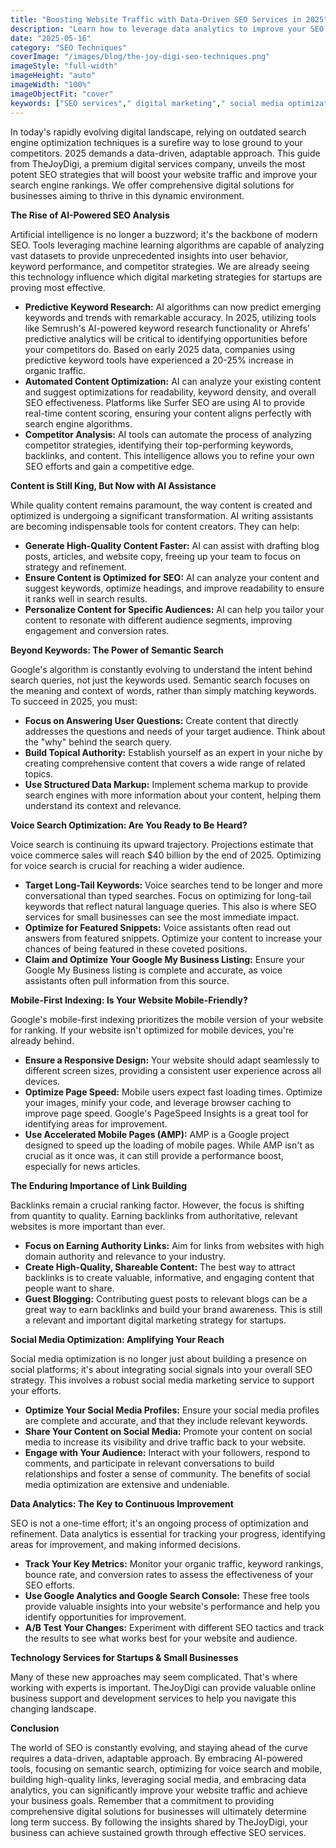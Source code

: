 ```yaml
---
title: "Boosting Website Traffic with Data-Driven SEO Services in 2025"
description: "Learn how to leverage data analytics to improve your SEO strategy. This guide covers the latest data-driven SEO techniques, helping you attract more organic traffic and improve your search engine rankings in 2025 with TheJoyDigi's SEO services."
date: "2025-05-16"
category: "SEO Techniques"
coverImage: "/images/blog/the-joy-digi-seo-techniques.png"
imageStyle: "full-width"
imageHeight: "auto"
imageWidth: "100%"
imageObjectFit: "cover"
keywords: ["SEO services"," digital marketing"," social media optimization","SEO services for small businesses"," digital marketing strategies for startups"," social media marketing services"]
---
```


In today's rapidly evolving digital landscape, relying on outdated search engine optimization techniques is a surefire way to lose ground to your competitors. 2025 demands a data-driven, adaptable approach. This guide from TheJoyDigi, a premium digital services company, unveils the most potent SEO strategies that will boost your website traffic and improve your search engine rankings. We offer comprehensive digital solutions for businesses aiming to thrive in this dynamic environment.

**The Rise of AI-Powered SEO Analysis**

Artificial intelligence is no longer a buzzword; it's the backbone of modern SEO. Tools leveraging machine learning algorithms are capable of analyzing vast datasets to provide unprecedented insights into user behavior, keyword performance, and competitor strategies. We are already seeing this technology influence which digital marketing strategies for startups are proving most effective.

*   **Predictive Keyword Research:** AI algorithms can now predict emerging keywords and trends with remarkable accuracy. In 2025, utilizing tools like Semrush's AI-powered keyword research functionality or Ahrefs' predictive analytics will be critical to identifying opportunities before your competitors do. Based on early 2025 data, companies using predictive keyword tools have experienced a 20-25% increase in organic traffic.
*   **Automated Content Optimization:** AI can analyze your existing content and suggest optimizations for readability, keyword density, and overall SEO effectiveness. Platforms like Surfer SEO are using AI to provide real-time content scoring, ensuring your content aligns perfectly with search engine algorithms.
*   **Competitor Analysis:** AI tools can automate the process of analyzing competitor strategies, identifying their top-performing keywords, backlinks, and content. This intelligence allows you to refine your own SEO efforts and gain a competitive edge.

**Content is Still King, But Now with AI Assistance**

While quality content remains paramount, the way content is created and optimized is undergoing a significant transformation. AI writing assistants are becoming indispensable tools for content creators. They can help:

*   **Generate High-Quality Content Faster:** AI can assist with drafting blog posts, articles, and website copy, freeing up your team to focus on strategy and refinement.
*   **Ensure Content is Optimized for SEO:** AI can analyze your content and suggest keywords, optimize headings, and improve readability to ensure it ranks well in search results.
*   **Personalize Content for Specific Audiences:** AI can help you tailor your content to resonate with different audience segments, improving engagement and conversion rates.

**Beyond Keywords: The Power of Semantic Search**

Google's algorithm is constantly evolving to understand the intent behind search queries, not just the keywords used. Semantic search focuses on the meaning and context of words, rather than simply matching keywords. To succeed in 2025, you must:

*   **Focus on Answering User Questions:** Create content that directly addresses the questions and needs of your target audience. Think about the "why" behind the search query.
*   **Build Topical Authority:** Establish yourself as an expert in your niche by creating comprehensive content that covers a wide range of related topics.
*   **Use Structured Data Markup:** Implement schema markup to provide search engines with more information about your content, helping them understand its context and relevance.

**Voice Search Optimization: Are You Ready to Be Heard?**

Voice search is continuing its upward trajectory. Projections estimate that voice commerce sales will reach \$40 billion by the end of 2025. Optimizing for voice search is crucial for reaching a wider audience.

*   **Target Long-Tail Keywords:** Voice searches tend to be longer and more conversational than typed searches. Focus on optimizing for long-tail keywords that reflect natural language queries. This also is where SEO services for small businesses can see the most immediate impact.
*   **Optimize for Featured Snippets:** Voice assistants often read out answers from featured snippets. Optimize your content to increase your chances of being featured in these coveted positions.
*   **Claim and Optimize Your Google My Business Listing:** Ensure your Google My Business listing is complete and accurate, as voice assistants often pull information from this source.

**Mobile-First Indexing: Is Your Website Mobile-Friendly?**

Google's mobile-first indexing prioritizes the mobile version of your website for ranking. If your website isn't optimized for mobile devices, you're already behind.

*   **Ensure a Responsive Design:** Your website should adapt seamlessly to different screen sizes, providing a consistent user experience across all devices.
*   **Optimize Page Speed:** Mobile users expect fast loading times. Optimize your images, minify your code, and leverage browser caching to improve page speed. Google's PageSpeed Insights is a great tool for identifying areas for improvement.
*   **Use Accelerated Mobile Pages (AMP):** AMP is a Google project designed to speed up the loading of mobile pages. While AMP isn't as crucial as it once was, it can still provide a performance boost, especially for news articles.

**The Enduring Importance of Link Building**

Backlinks remain a crucial ranking factor. However, the focus is shifting from quantity to quality. Earning backlinks from authoritative, relevant websites is more important than ever.

*   **Focus on Earning Authority Links:** Aim for links from websites with high domain authority and relevance to your industry.
*   **Create High-Quality, Shareable Content:** The best way to attract backlinks is to create valuable, informative, and engaging content that people want to share.
*   **Guest Blogging:** Contributing guest posts to relevant blogs can be a great way to earn backlinks and build your brand awareness. This is still a relevant and important digital marketing strategy for startups.

**Social Media Optimization: Amplifying Your Reach**

Social media optimization is no longer just about building a presence on social platforms; it's about integrating social signals into your overall SEO strategy. This involves a robust social media marketing service to support your efforts.

*   **Optimize Your Social Media Profiles:** Ensure your social media profiles are complete and accurate, and that they include relevant keywords.
*   **Share Your Content on Social Media:** Promote your content on social media to increase its visibility and drive traffic back to your website.
*   **Engage with Your Audience:** Interact with your followers, respond to comments, and participate in relevant conversations to build relationships and foster a sense of community. The benefits of social media optimization are extensive and undeniable.

**Data Analytics: The Key to Continuous Improvement**

SEO is not a one-time effort; it's an ongoing process of optimization and refinement. Data analytics is essential for tracking your progress, identifying areas for improvement, and making informed decisions.

*   **Track Your Key Metrics:** Monitor your organic traffic, keyword rankings, bounce rate, and conversion rates to assess the effectiveness of your SEO efforts.
*   **Use Google Analytics and Google Search Console:** These free tools provide valuable insights into your website's performance and help you identify opportunities for improvement.
*   **A/B Test Your Changes:** Experiment with different SEO tactics and track the results to see what works best for your website and audience.

**Technology Services for Startups & Small Businesses**

Many of these new approaches may seem complicated. That's where working with experts is important. TheJoyDigi can provide valuable online business support and development services to help you navigate this changing landscape.

**Conclusion**

The world of SEO is constantly evolving, and staying ahead of the curve requires a data-driven, adaptable approach. By embracing AI-powered tools, focusing on semantic search, optimizing for voice search and mobile, building high-quality links, leveraging social media, and embracing data analytics, you can significantly improve your website traffic and achieve your business goals. Remember that a commitment to providing comprehensive digital solutions for businesses will ultimately determine long term success. By following the insights shared by TheJoyDigi, your business can achieve sustained growth through effective SEO services.